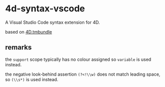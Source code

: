 # 4d-syntax-vscode
A Visual Studio Code syntax extension for 4D.

based on [4D.tmbundle](https://github.com/miyako/4D.tmbundle)

## remarks

the `support` scope typically has no colour assigned so `variable` is used instead.  

the negative look-behind assertion `(?<!\\w)` does not match leading space, so `(\\s*)` is used instead.
